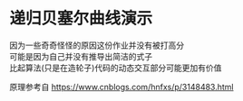 # 递归贝塞尔曲线演示  
因为一些奇奇怪怪的原因这份作业并没有被打高分  
可能是因为自己并没有推导出简洁的式子  
比起算法(只是在造轮子)代码的动态交互部分可能更加有价值


原理参考自
https://www.cnblogs.com/hnfxs/p/3148483.html

